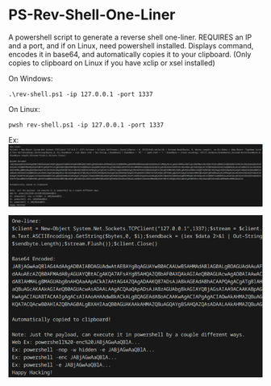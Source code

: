 # PS-Rev-Shell-One-Liner

A powershell script to generate a reverse shell one-liner.
REQUIRES an IP and a port, and if on Linux, need powershell installed.
Displays command, encodes it in base64, and automatically copies it to your clipboard.
(Only copies to clipboard on Linux if you have xclip or xsel installed)

On Windows:
```
.\rev-shell.ps1 -ip 127.0.0.1 -port 1337
```

On Linux:
```
pwsh rev-shell.ps1 -ip 127.0.0.1 -port 1337
```

Ex:
![alt text](example1.png)

![alt text](example2.png)
